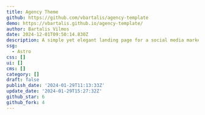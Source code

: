 ```yaml
---
title: Agency Theme
github: https://github.com/vbartalis/agency-template
demo: https://vbartalis.github.io/agency-template/
author: Bartalis Vilmos
date: 2024-12-01T09:50:14.830Z
description: A simple yet elegant landing page for a social media marketing site.
ssg:
  - Astro
css: []
ui: []
cms: []
category: []
draft: false
publish_date: '2024-01-29T11:13:33Z'
update_date: '2024-01-29T15:27:32Z'
github_star: 6
github_fork: 4
---
```

